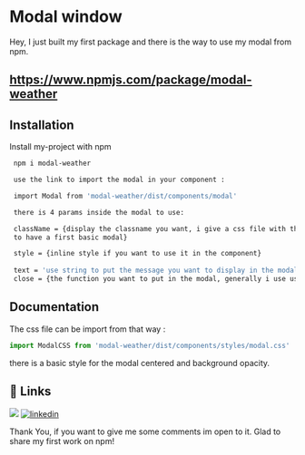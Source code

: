 # Modal window

Hey, I just built my first package and there is the way to use my modal from npm.

## https://www.npmjs.com/package/modal-weather




## Installation

Install my-project with npm

```bash
 npm i modal-weather

 use the link to import the modal in your component :

 import Modal from 'modal-weather/dist/components/modal'

 there is 4 params inside the modal to use:

 className = {display the classname you want, i give a css file with the classname to
 to have a first basic modal}

 style = {inline style if you want to use it in the component}
  
 text = 'use string to put the message you want to display in the modal'
 close = {the function you want to put in the modal, generally i use useState to display it}
```
    
## Documentation

The css file can be import from that way :





```javascript
import ModalCSS from 'modal-weather/dist/components/styles/modal.css'

```

there is a basic style for the modal centered and background opacity.



## 🔗 Links
[![](https://img.shields.io/badge/my_portfolio-000?style=for-the-badge&logo=ko-fi&logoColor=white)](https://github.com/BrahimZerd/)
[![linkedin](https://img.shields.io/badge/linkedin-0A66C2?style=for-the-badge&logo=linkedin&logoColor=white)](https://www.linkedin.com/in/brahim-zerd-ba9485aa//)


Thank You, if you want to give me some comments im open to it. Glad to share my first work on npm! 
